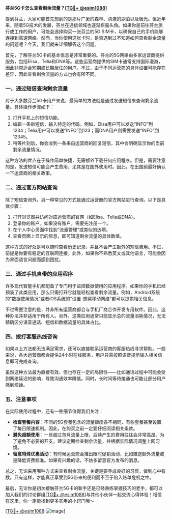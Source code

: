**芬兰5G卡怎么查看剩余流量？[[TG💪+ @esim1088](https://t.me/s/esim1088)]**

提到芬兰，大家可能首先想到的是那片广袤的森林、清澈的湖泊以及极光。但近年来，随着5G技术的发展，芬兰在通信领域也逐渐崭露头角。如果你是前往芬兰旅行或工作的用户，可能会选择购买一张芬兰的5G SIM卡，以确保自己的手机能够连接到高速网络。然而，当你使用这张卡时，是否遇到过不知道如何查看剩余流量的问题呢？今天，我们就来详细解答这个问题。

首先，了解芬兰5G卡的基本信息是非常重要的。芬兰的5G网络由多家运营商提供服务，包括Elisa、Telia和DNA等。这些运营商提供的SIM卡通常支持国际漫游，因此非常适合短期或长期居住的用户。不过，由于不同运营商的具体设置可能存在差异，因此查看剩余流量的方式也会有所不同。

### **一、通过短信查询剩余流量**

对于大多数芬兰5G卡用户来说，最简单的方法就是通过发送短信来查询剩余流量。具体操作步骤如下：

1. 打开手机上的短信功能。
2. 编辑一条新短信，输入特定的代码。例如，Elisa用户可以发送“INFO”到1234；Telia用户可以发送“INFO”到123；而DNA用户则需要发送“INFO”到12345。
3. 稍等片刻后，你会收到一条来自运营商的回复短信，其中会明确显示你的当前剩余流量情况。

这种方法的优点在于操作简单快捷，无需额外下载任何应用程序。但是，需要注意的是，发送短信可能会产生费用，尤其是在国外使用时。因此，在出国前最好确认一下运营商的相关政策。

### **二、通过官方网站查询**

除了短信查询外，另一种常见的方式是通过运营商的官方网站进行查询。以下是具体步骤：

1. 打开浏览器并访问对应运营商的官网（如Elisa、Telia或DNA）。
2. 登录你的账户。如果没有账户，需要先注册一个。
3. 在个人中心页面中找到“流量管理”或类似的选项。
4. 查看页面上显示的信息，即可知道剩余流量的具体数值。

这种方式的好处是可以随时查看历史记录，并且不会产生额外的短信费用。不过，前提是你要有稳定的互联网连接。此外，如果你不熟悉英文或其他语言，可能会因为界面语言问题而感到困扰。

### **三、通过手机自带的应用程序**

许多现代智能手机都配备了专门用于监控数据使用的应用程序。如果你的手机已经预装了此类应用，那么只需打开它就能轻松查看剩余流量。例如，Android系统的“数据使用情况”或者iOS系统的“设置-蜂窝移动网络”都可以提供相关信息。

不过需要注意的是，并非所有运营商都会与手机厂商合作开发专用软件。因此，这种办法并非适用于所有人。另外，这类应用通常只能显示总的流量消耗情况，无法精确区分语音通话、短信和数据流量的具体占比。

### **四、拨打客服热线咨询**

如果以上方法都无法满足需求，还可以直接联系运营商的客服热线寻求帮助。一般来说，各大运营商都会提供24小时在线服务，用户只需按照语音提示输入相关信息即可完成查询。

虽然这种方法最为直接有效，但也存在一定的局限性——比如通话过程中可能会受到网络延迟的影响，导致沟通效率降低。同时，长时间等待接通也可能让部分用户感到烦躁。

### **五、注意事项**

在实际使用过程中，还有一些细节值得我们关注：

- **检查套餐内容**：不同的5G套餐包含的流量额度各不相同，有些套餐甚至设置了每日限速机制。因此，在购买之前一定要仔细阅读相关条款。
- **避免超额使用**：一旦超过包月流量上限，后续产生的费用往往会非常高昂。为了避免不必要的开支，建议定期检查剩余流量，并根据实际情况调整上网习惯。
- **留意特殊优惠活动**：有时候运营商会推出限时促销活动，比如赠送额外流量或是降低资费标准。如果有兴趣的话，不妨多留意官方发布的消息。

总之，无论采用哪种方式来查看剩余流量，关键是要养成良好的习惯，做到心中有数。只有这样，才能真正享受到5G带来的便利而不至于陷入账单危机之中。

最后，无论你是初次接触芬兰5G卡的新手还是已经熟练掌握技巧的老手，都可以加入我们的讨论群组[[TG💪+ @esim1088](https://t.me/s/esim1088)]与其他小伙伴一起交流心得体验！相信在这里，你一定能找到更多实用的小窍门哦～

[[TG💪+ @esim1088](https://t.me/s/esim1088) ![Image](https://i.postimg.cc/4NQfJmqS/Snipaste-2025-05-13-00-14-12.png)]